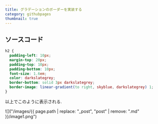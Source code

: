 ```yaml
---
title: グラデーションのボーダーを実装する
category: githubpages
thumbnail: true
---
```


## ソースコード

```css
h2 {
  padding-left: 10px;
  margin-top: 20px;
  padding-top: 10px;
  padding-bottom: 10px;
  font-size: 1.6em;
  color: darkslategrey;
  border-bottom: solid 3px darkslategrey;
  border-image: linear-gradient(to right, skyblue, darkslategrey) 1;
}
```

以上でこのように表示される.  

![]("/images/{{ page.path | replace: "_post", "post" | remove: ".md" }}/image1.png")